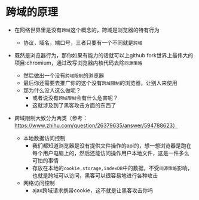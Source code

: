 # 跨域的原理
- 在网络世界里是没有`跨域`这个概念的，跨域是浏览器的特有行为
    + 协议，域名，端口号，三者只要有一个不同就是`跨域`

- 既然是浏览器行为，那你如果有能力的话就可以上github fork世界上最伟大的项目:chromium，通过改写浏览器内核代码去除`同源策略`
    + 然后做出一个没有`跨域限制`的浏览器
    + 最后你还需要去推广你的这个没有`跨域限制`的浏览器，让别人来使用
    + 那为什么没人这么做呢？
        * 或者说没有`跨域限制`会有什么危害呢？
        * 这就涉及到了黑客攻击方面的东西了

- 跨域限制大致分为两类（参考：https://www.zhihu.com/question/26379635/answer/594788623）
    + 本地数据访问控制
        * 我们都知道浏览器是没有提供文件操作的api的，想一想浏览器是跑在每个用户电脑上的，然后还能访问操作用户本地文件，这是一件多么可怕的事情
        * 存放在本地的`cookie,storage,indexDB`中的数据，不受`同源策略`影响，也就是跨域可以访问，黑客可以很容易地进行各种攻击
    + 网络访问控制
        * ajax跨域请求携带cookie，这不就是让黑客攻击你吗
